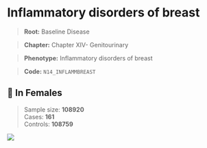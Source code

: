 # Inflammatory disorders of breast

> **Root:** Baseline Disease  

> **Chapter:** Chapter XIV- Genitourinary  

> **Phenotype:** Inflammatory disorders of breast  

> **Code:** `N14_INFLAMMBREAST`

## 👩 In Females  
> Sample size: **108920**  
> Cases: **161**  
> Controls: **108759**
<img src="/Disease/Figures/ALL/Baseline/N14_INFLAMMBREAST.png"/>
<CsvTable src="/Disease_Data/ALL/Baseline/LG_N14_INFLAMMBREAST.csv" label="🔍 View full results" />
